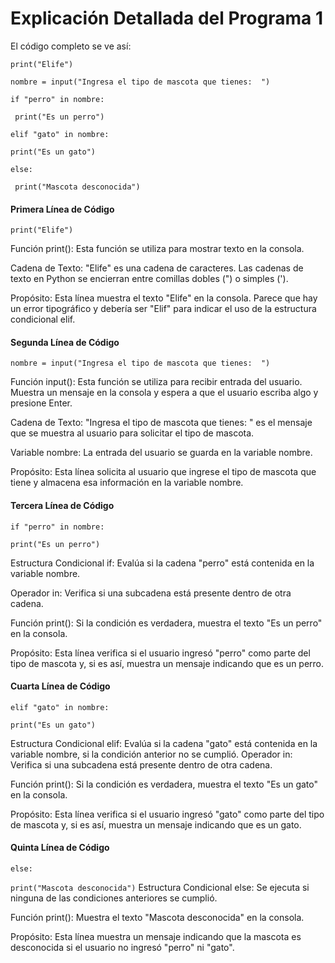 # Explicación Detallada del Programa 1
El código completo se ve así:

```print("Elife")```

```nombre = input("Ingresa el tipo de mascota que tienes:  ")```

```if "perro" in nombre:```

``` print("Es un perro")```
   
```elif "gato" in nombre:```
   
```print("Es un gato")```
    
```else:```

   ``` print("Mascota desconocida")```
#### Primera Línea de Código
```print("Elife")```

Función print(): Esta función se utiliza para mostrar texto en la consola.

Cadena de Texto: "Elife" es una cadena de caracteres. Las cadenas de texto en Python se encierran entre comillas dobles (") o simples (').

Propósito: Esta línea muestra el texto "Elife" en la consola. Parece que hay un error tipográfico y debería ser "Elif" para indicar el uso de la estructura condicional elif.
#### Segunda Línea de Código
```nombre = input("Ingresa el tipo de mascota que tienes:  ")```

Función input(): Esta función se utiliza para recibir entrada del usuario. Muestra un mensaje en la consola y espera a que el usuario escriba algo y presione Enter.

Cadena de Texto: "Ingresa el tipo de mascota que tienes: " es el mensaje que se muestra al usuario para solicitar el tipo de mascota.

Variable nombre: La entrada del usuario se guarda en la variable nombre.

Propósito: Esta línea solicita al usuario que ingrese el tipo de mascota que tiene y almacena esa información en la variable nombre.
#### Tercera Línea de Código
```if "perro" in nombre:```
    
```print("Es un perro")```

Estructura Condicional if: Evalúa si la cadena "perro" está contenida en la variable nombre.

Operador in: Verifica si una subcadena está presente dentro de otra cadena.

Función print(): Si la condición es verdadera, muestra el texto "Es un perro" en la consola.

Propósito: Esta línea verifica si el usuario ingresó "perro" como parte del tipo de mascota y, si es así, muestra un mensaje indicando que es un perro.
#### Cuarta Línea de Código
```elif "gato" in nombre:```
    
```print("Es un gato")```
    
Estructura Condicional elif: Evalúa si la cadena "gato" está contenida en la variable nombre, si la condición anterior no se cumplió.
Operador in: Verifica si una subcadena está presente dentro de otra cadena.

Función print(): Si la condición es verdadera, muestra el texto "Es un gato" en la consola.

Propósito: Esta línea verifica si el usuario ingresó "gato" como parte del tipo de mascota y, si es así, muestra un mensaje indicando que es un gato.
#### Quinta Línea de Código
```else:```

```print("Mascota desconocida")```
Estructura Condicional else: Se ejecuta si ninguna de las condiciones anteriores se cumplió.

Función print(): Muestra el texto "Mascota desconocida" en la consola.

Propósito: Esta línea muestra un mensaje indicando que la mascota es desconocida si el usuario no ingresó "perro" ni "gato".
